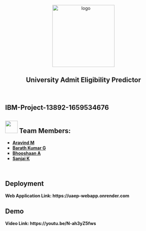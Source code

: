 
<br>
<div align="center">
<img src="https://upload.wikimedia.org/wikipedia/commons/5/51/IBM_logo.svg"  align="center" alt="logo" width="200" />
  <h2 align="center"> University Admit Eligibility Predictor <br></h2>

  </div>
 <br> 
 <h2><strong>IBM-Project-13892-1659534676<strong></h2>  
<h2><img src="https://raw.githubusercontent.com/Tarikul-Islam-Anik/Animated-Fluent-Emojis/master/Emojis/People%20with%20professions/Man%20Technologist%20Light%20Skin%20Tone.png" width="40px"> Team Members: </h2> 
<ul type = "square">
  <li> <a href = "https://github.com/Aravindkrish25" > Aravind M </a> </li>
  <li> <a href = "https://github.com/BarathKumarBK-15" > Barath Kumar G </a> </li>
  <li> <a href = "https://github.com/Bhooshaan" >Bhooshaan A </a> </li>
  <li> <a href = "https://github.com/thisissanjai" > Sanjai K </a> </li>
  </ul>
<br>
<h2> Deployment </h2>
Web Application Link: https://uaep-webapp.onrender.com
<br>
<h2> Demo </h2>
Video Link: https://youtu.be/N-ah3yZ5fws
